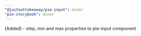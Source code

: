 ```yaml
---
"@justeattakeaway/pie-input": minor
"pie-storybook": minor
---
```


[Added] - step, min and max properties to pie-input component
